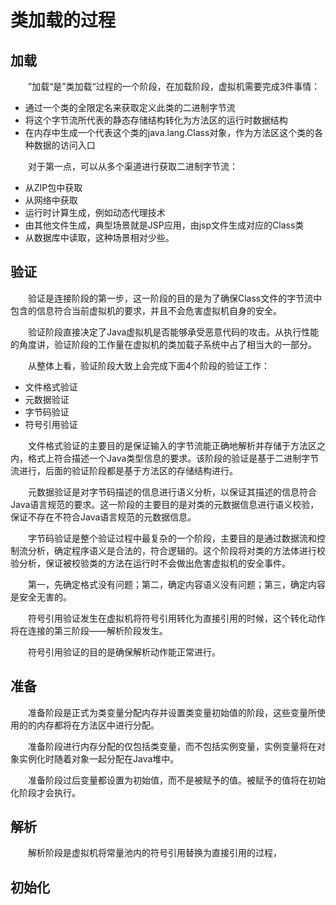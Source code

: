 # 类加载的过程
## 加载
&emsp;&emsp;”加载“是”类加载“过程的一个阶段，在加载阶段，虚拟机需要完成3件事情：
- 通过一个类的全限定名来获取定义此类的二进制字节流
- 将这个字节流所代表的静态存储结构转化为方法区的运行时数据结构
- 在内存中生成一个代表这个类的java.lang.Class对象，作为方法区这个类的各种数据的访问入口

&emsp;&emsp;对于第一点，可以从多个渠道进行获取二进制字节流：
- 从ZIP包中获取
- 从网络中获取
- 运行时计算生成，例如动态代理技术
- 由其他文件生成，典型场景就是JSP应用，由jsp文件生成对应的Class类
- 从数据库中读取，这种场景相对少些。

## 验证
&emsp;&emsp;验证是连接阶段的第一步，这一阶段的目的是为了确保Class文件的字节流中包含的信息符合当前虚拟机的要求，并且不会危害虚拟机自身的安全。

&emsp;&emsp;验证阶段直接决定了Java虚拟机是否能够承受恶意代码的攻击。从执行性能的角度讲，验证阶段的工作量在虚拟机的类加载子系统中占了相当大的一部分。

&emsp;&emsp;从整体上看，验证阶段大致上会完成下面4个阶段的验证工作：
- 文件格式验证
- 元数据验证
- 字节码验证
- 符号引用验证

&emsp;&emsp;文件格式验证的主要目的是保证输入的字节流能正确地解析并存储于方法区之内，格式上符合描述一个Java类型信息的要求。该阶段的验证是基于二进制字节流进行，后面的验证阶段都是基于方法区的存储结构进行。

&emsp;&emsp;元数据验证是对字节码描述的信息进行语义分析，以保证其描述的信息符合Java语言规范的要求。这一阶段的主要目的是对类的元数据信息进行语义校验，保证不存在不符合Java语言规范的元数据信息。

&emsp;&emsp;字节码验证是整个验证过程中最复杂的一个阶段，主要目的是通过数据流和控制流分析，确定程序语义是合法的，符合逻辑的。这个阶段将对类的方法体进行校验分析，保证被校验类的方法在运行时不会做出危害虚拟机的安全事件。

&emsp;&emsp;第一，先确定格式没有问题；第二，确定内容语义没有问题；第三，确定内容是安全无害的。

&emsp;&emsp;符号引用验证发生在虚拟机将符号引用转化为直接引用的时候，这个转化动作将在连接的第三阶段——解析阶段发生。

&emsp;&emsp;符号引用验证的目的是确保解析动作能正常进行。

## 准备
&emsp;&emsp;准备阶段是正式为类变量分配内存并设置类变量初始值的阶段，这些变量所使用的的内存都将在方法区中进行分配。

&emsp;&emsp;准备阶段进行内存分配的仅包括类变量，而不包括实例变量，实例变量将在对象实例化时随着对象一起分配在Java堆中。

&emsp;&emsp;准备阶段过后变量都设置为初始值，而不是被赋予的值。被赋予的值将在初始化阶段才会执行。

## 解析
&emsp;&emsp;解析阶段是虚拟机将常量池内的符号引用替换为直接引用的过程，

## 初始化
&emsp;&emsp;   



